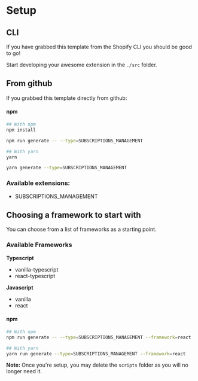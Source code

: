 # Setup

## CLI
If you have grabbed this template from the Shopify CLI you should be good to go!

Start developing your awesome extension in the `./src` folder.


## From github
If you grabbed this template directly from github:


#### npm
```bash
## With npm
npm install

npm run generate -- --type=SUBSCRIPTIONS_MANAGEMENT

## With yarn
yarn

yarn generate --type=SUBSCRIPTIONS_MANAGEMENT
```

### Available extensions:
 - SUBSCRIPTIONS_MANAGEMENT

## Choosing a framework to start with
You can choose from a list of frameworks as a starting point.

### Available Frameworks

**Typescript**
- vanilla-typescript
- react-typescript

**Javascript**
- vanilla
- react

#### npm
```bash
## With npm
npm run generate -- --type=SUBSCRIPTIONS_MANAGEMENT --framework=react

## With yarn
yarn run generate --type=SUBSCRIPTIONS_MANAGEMENT --framework=react
```

**Note:**
Once you're setup, you may delete the `scripts` folder as you will no longer need it.
